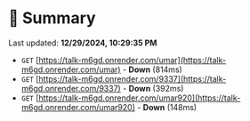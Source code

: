 # 📖 Summary
Last updated: **12/29/2024, 10:29:35 PM**

- `GET` [https://talk-m6gd.onrender.com/umar](https://talk-m6gd.onrender.com/umar) - **Down** (814ms)
- `GET` [https://talk-m6gd.onrender.com/9337](https://talk-m6gd.onrender.com/9337) - **Down** (392ms)
- `GET` [https://talk-m6gd.onrender.com/umar920](https://talk-m6gd.onrender.com/umar920) - **Down** (148ms)
